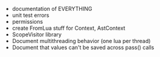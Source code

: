 - documentation of EVERYTHING
- unit test errors
- permissions
- create FromLua stuff for Context, AstContext
- ScopeVisitor library
- Document multithreading behavior (one lua per thread)
- Document that values can't be saved across pass() calls